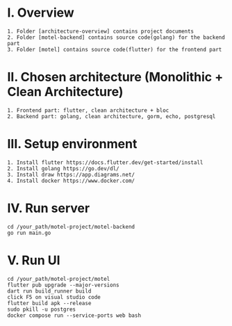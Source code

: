 # I. Overview
    1. Folder [architecture-overview] contains project documents
    2. Folder [motel-backend] contains source code(golang) for the backend part
    3. Folder [motel] contains source code(flutter) for the frontend part

# II. Chosen architecture (Monolithic + Clean Architecture)
    1. Frontend part: flutter, clean architecture + bloc
    2. Backend part: golang, clean architecture, gorm, echo, postgresql

# III. Setup environment
    1. Install flutter https://docs.flutter.dev/get-started/install 
    2. Install golang https://go.dev/dl/
    3. Install draw https://app.diagrams.net/
    4. Install docker https://www.docker.com/

# IV. Run server
    cd /your_path/motel-project/motel-backend
    go run main.go
# V. Run UI
    cd /your_path/motel-project/motel
    flutter pub upgrade --major-versions
    dart run build_runner build
    click F5 on visual studio code
    flutter build apk --release
    sudo pkill -u postgres
    docker compose run --service-ports web bash